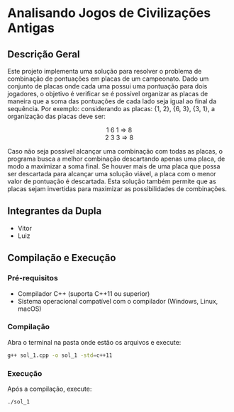 # Analisando Jogos de Civilizações Antigas

## Descrição Geral
Este projeto implementa uma solução para resolver o problema de combinação de pontuações em placas de um campeonato. Dado um conjunto de placas onde cada uma possui uma pontuação para dois jogadores, o objetivo é verificar se é possível organizar as placas de maneira que a soma das pontuações de cada lado seja igual ao final da sequência. Por exemplo: considerando as placas: {1, 2}, {6, 3}, {3, 1}, a organização das placas deve ser:

<div align="center">

1 6 1  => 8<br>
2 3 3  => 8

</div>
                                    

Caso não seja possível alcançar uma combinação com todas as placas, o programa busca a melhor combinação descartando apenas uma placa, de modo a maximizar a soma final. Se houver mais de uma placa que possa ser descartada para alcançar uma solução viável, a placa com o menor valor de pontuação é descartada. Esta solução também permite que as placas sejam invertidas para maximizar as possibilidades de combinações.

## Integrantes da Dupla

- Vitor
- Luiz

## Compilação e Execução

### Pré-requisitos

- Compilador C++ (suporta C++11 ou superior)
- Sistema operacional compatível com o compilador (Windows, Linux, macOS)

### Compilação

Abra o terminal na pasta onde estão os arquivos e execute:

```bash
g++ sol_1.cpp -o sol_1 -std=c++11
```

### Execução

Após a compilação, execute:

```bash
./sol_1
```